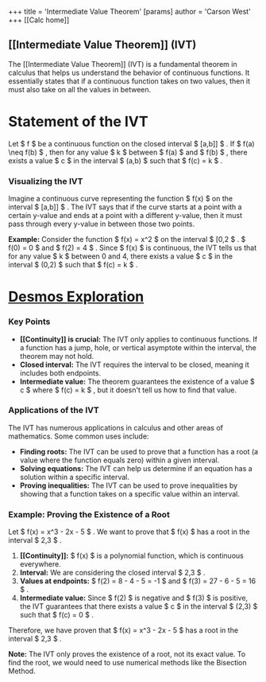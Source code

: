 +++
 title = 'Intermediate Value Theorem'
[params]
	author = 'Carson West'
+++
[[Calc home]]
## [[Intermediate Value Theorem]] (IVT)

The [[Intermediate Value Theorem]] (IVT) is a fundamental theorem in calculus that helps us understand the behavior of continuous functions. It essentially states that if a continuous function takes on two values, then it must also take on all the values in between.

# Statement of the IVT

Let  $ f $  be a continuous function on the closed interval  $ [a,b]] $ . If  $ f(a) \neq f(b) $ , then for any value  $ k $  between  $ f(a) $  and  $ f(b) $ , there exists a value  $ c $  in the interval  $ (a,b) $  such that  $ f(c) = k $ .

### Visualizing the IVT

Imagine a continuous curve representing the function  $ f(x) $  on the interval  $ [a,b]] $ .  The IVT says that if the curve starts at a point with a certain y-value and ends at a point with a different y-value, then it must pass through every y-value in between those two points.

**Example:** Consider the function  $ f(x) = x^2 $  on the interval  $ [0,2 $ .   $ f(0) = 0 $  and  $ f(2) = 4 $ .  Since  $ f(x) $  is continuous, the IVT tells us that for any value  $ k $  between 0 and 4, there exists a value  $ c $  in the interval  $ (0,2) $  such that  $ f(c) = k $ .

# [Desmos Exploration](https://www.desmos.com/calculator/qrkkua0100)

### Key Points

* **[[Continuity]] is crucial:** The IVT only applies to continuous functions. If a function has a jump, hole, or vertical asymptote within the interval, the theorem may not hold.
* **Closed interval:** The IVT requires the interval to be closed, meaning it includes both endpoints.
* **Intermediate value:** The theorem guarantees the existence of a value  $ c $  where  $ f(c) = k $ , but it doesn't tell us how to find that value.

### Applications of the IVT

The IVT has numerous applications in calculus and other areas of mathematics. Some common uses include:

* **Finding roots:** The IVT can be used to prove that a function has a root (a value where the function equals zero) within a given interval.
* **Solving equations:** The IVT can help us determine if an equation has a solution within a specific interval.
* **Proving inequalities:** The IVT can be used to prove inequalities by showing that a function takes on a specific value within an interval.

### Example: Proving the Existence of a Root

Let  $ f(x) = x^3 - 2x - 5 $ . We want to prove that  $ f(x) $  has a root in the interval  $ 2,3 $ .

1. **[[Continuity]]:**   $ f(x) $  is a polynomial function, which is continuous everywhere.
2. **Interval:** We are considering the closed interval  $ 2,3 $ .
3. **Values at endpoints:**   $ f(2) = 8 - 4 - 5 = -1 $  and  $ f(3) = 27 - 6 - 5 = 16 $ .
4. **Intermediate value:** Since  $ f(2) $  is negative and  $ f(3) $  is positive, the IVT guarantees that there exists a value  $ c $  in the interval  $ (2,3) $  such that  $ f(c) = 0 $ . 

Therefore, we have proven that  $ f(x) = x^3 - 2x - 5 $  has a root in the interval  $ 2,3 $ .

**Note:** The IVT only proves the existence of a root, not its exact value. To find the root, we would need to use numerical methods like the Bisection Method.


